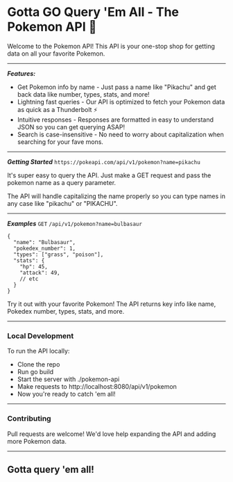 # Gotta GO Query 'Em All - The Pokemon API 🥳
Welcome to the Pokemon API! This API is your one-stop shop for getting data on all your favorite Pokemon.

---

***Features:***
- Get Pokemon info by name - Just pass a name like "Pikachu" and get back data like number, types, stats, and more!
- Lightning fast queries - Our API is optimized to fetch your Pokemon data as quick as a Thunderbolt ⚡
- Intuitive responses - Responses are formatted in easy to understand JSON so you can get querying ASAP!
- Search is case-insensitive - No need to worry about capitalization when searching for your fave mons.

---

***Getting Started***
`https://pokeapi.com/api/v1/pokemon?name=pikachu`

It's super easy to query the API. Just make a GET request and pass the pokemon name as a query parameter.

The API will handle capitalizing the name properly so you can type names in any case like "pikachu" or "PIKACHU".

---

***Examples***
`GET` `/api/v1/pokemon?name=bulbasaur`


```
{
  "name": "Bulbasaur",
  "pokedex_number": 1,
  "types": ["grass", "poison"],
  "stats": {
    "hp": 45,
    "attack": 49,
    // etc
  }
}
```



Try it out with your favorite Pokemon! The API returns key info like name, Pokedex number, types, stats, and more.

---

### Local Development
To run the API locally:

- Clone the repo
- Run go build
- Start the server with ./pokemon-api
- Make requests to http://localhost:8080/api/v1/pokemon
- Now you're ready to catch 'em all!

___

### Contributing
Pull requests are welcome! We'd love help expanding the API and adding more Pokemon data.

---

## Gotta query 'em all!